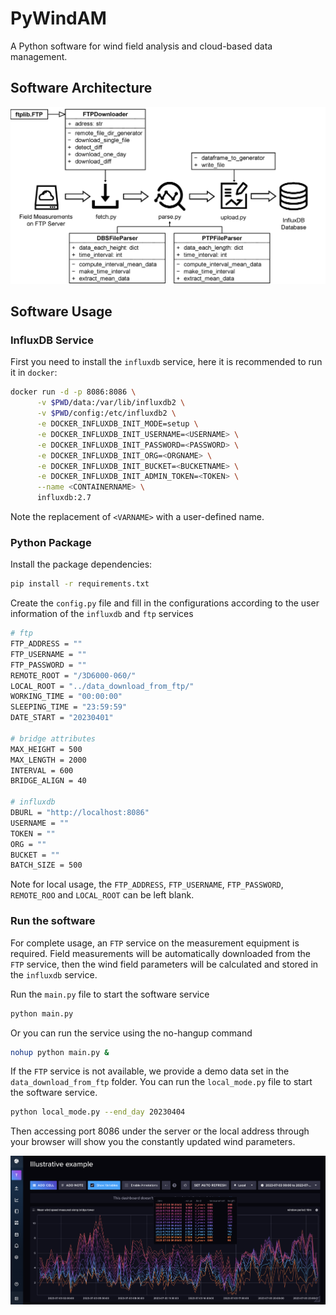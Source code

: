 # PyWindAM

A Python software for wind field analysis and cloud-based data management.

## Software Architecture

<img src="./figures/workflow.png">

## Software Usage

### InfluxDB Service

First you need to install the `influxdb` service, here it is recommended to run it in `docker`:
```bash
docker run -d -p 8086:8086 \
      -v $PWD/data:/var/lib/influxdb2 \
      -v $PWD/config:/etc/influxdb2 \
      -e DOCKER_INFLUXDB_INIT_MODE=setup \
      -e DOCKER_INFLUXDB_INIT_USERNAME=<USERNAME> \
      -e DOCKER_INFLUXDB_INIT_PASSWORD=<PASSWORD> \
      -e DOCKER_INFLUXDB_INIT_ORG=<ORGNAME> \
      -e DOCKER_INFLUXDB_INIT_BUCKET=<BUCKETNAME> \
      -e DOCKER_INFLUXDB_INIT_ADMIN_TOKEN=<TOKEN> \
      --name <CONTAINERNAME> \
      influxdb:2.7
```
Note the replacement of `<VARNAME>` with a user-defined name.

### Python Package

Install the package dependencies:
```bash
pip install -r requirements.txt
```

Create the `config.py` file and fill in the configurations according to the user information of the `influxdb` and `ftp` services
```bash
# ftp
FTP_ADDRESS = ""
FTP_USERNAME = ""
FTP_PASSWORD = ""
REMOTE_ROOT = "/3D6000-060/"
LOCAL_ROOT = "../data_download_from_ftp/"
WORKING_TIME = "00:00:00"
SLEEPING_TIME = "23:59:59"
DATE_START = "20230401"

# bridge attributes
MAX_HEIGHT = 500
MAX_LENGTH = 2000
INTERVAL = 600
BRIDGE_ALIGN = 40

# influxdb
DBURL = "http://localhost:8086"
USERNAME = ""
TOKEN = ""
ORG = ""
BUCKET = ""
BATCH_SIZE = 500
```
Note for local usage, the `FTP_ADDRESS`, `FTP_USERNAME`, `FTP_PASSWORD`, `REMOTE_ROO` and `LOCAL_ROOT` can be left blank.

### Run the software

For complete usage, an `FTP` service on the measurement equipment is required. Field measurements will be automatically downloaded from the `FTP` service, then the wind field parameters will be calculated and stored in the `influxdb` service.

Run the `main.py` file to start the software service
```bash
python main.py
```
Or you can run the service using the no-hangup command
```bash
nohup python main.py &
```

If the `FTP` service is not available, we provide a demo data set in the `data_download_from_ftp` folder. You can run the `local_mode.py` file to start the software service.
```bash
python local_mode.py --end_day 20230404
```

Then accessing port 8086 under the server or the local address through your browser will show you the constantly updated wind parameters.

<img src="./figures/DBS-eg.png">
